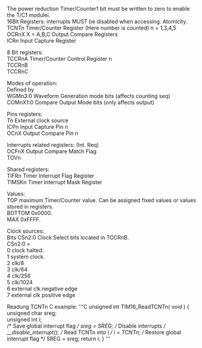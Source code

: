 The power reduction Timer/Counter1 bit must be written to zero to enable the T/C1 modulei.  
16Bit Registers: interrupts MUST be disabled when accessing. Atomicity.  
TCNTn Timer/Counter Register (Here number is counted) n = 1,3,4,5  
OCRnX X = A,B,C  Output Compare Registers  
ICRn  Input Capture Register  

8 Bit registers:  
TCCRnA Timer/Counter Control Register n   
TCCRnB  
TCCRnC  

Modes of operation:  
Defined by  
WGMn3:0 Waveform Generation mode bits (affects counting seq)  
COMnX1:0 Compare Output Mode bits (only affects output)  


Pins registers:  
Tn External clock source  
ICPn Input Capture Pin n  
OCnX Output Compare Pin n  

Interrupts related registers: (Int. Req)  
OCFnX Output Compare Match Flag  
TOVn  

Shared registers:  
TIFRn Timer Interrupt Flag Register  
TIMSKn Timer Interrupt Mask Register  

Values:  
TOP  maximum Timer/Counter value. Can be assigned fixed values or values stored in registers.  
BOTTOM 0x0000.  
MAX 0xFFFF.  

Clock sources:  
Bits CSn2:0 Clock Select bits located in TCCRnB.  
CSn2:0 =  
	0 clock halted.  
	1 system clock.  
	2 clk/8  
	3 clk/64  
	4 clk/256  
	5 clk/1024  
	6 external clk negative edge  
	7 external clk positive edge  


Readung TCNTn C example:
'''C
unsigned int TIM16_ReadTCNTn( void ) {  
	unsigned char sreg;  
	unsigned int i;  
	/* Save global interrupt flag */ sreg = SREG;
	/* Disable interrupts */ __disable_interrupt();
	/* Read TCNTn into i */
	i = TCNTn;
	/* Restore global interrupt flag */ SREG = sreg;
	return i;
}
'''

